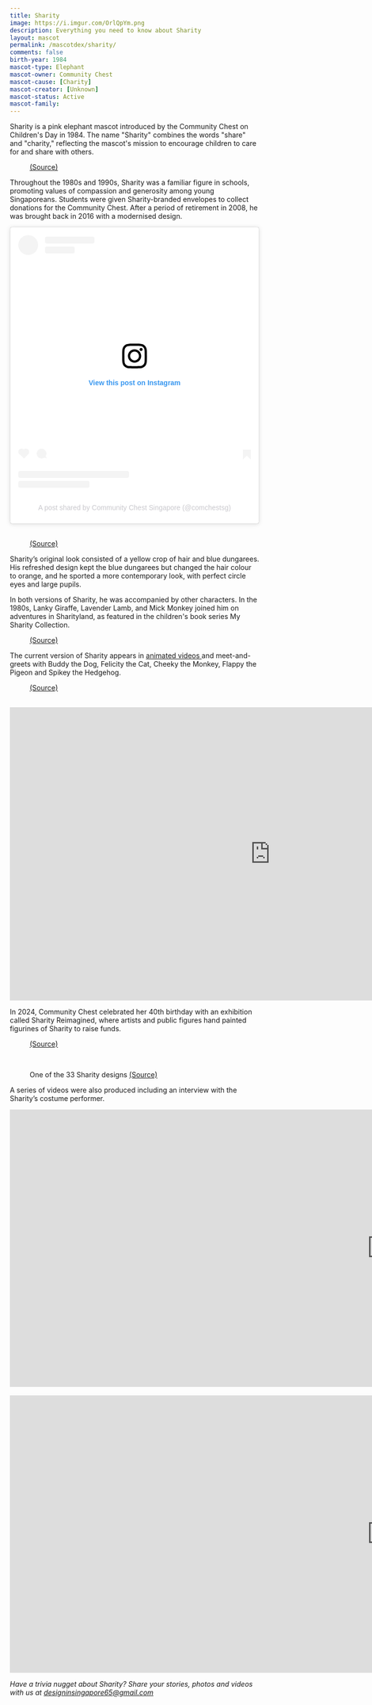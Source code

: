 ```yaml
---
title: Sharity
image: https://i.imgur.com/OrlQpYm.png
description: Everything you need to know about Sharity
layout: mascot
permalink: /mascotdex/sharity/
comments: false
birth-year: 1984
mascot-type: Elephant
mascot-owner: Community Chest
mascot-cause: [Charity]
mascot-creator: [Unknown]
mascot-status: Active
mascot-family: 
---
```


Sharity is a pink elephant mascot introduced by the Community Chest on Children's Day in 1984. The name "Sharity" combines the words "share" and "charity," reflecting the mascot's mission to encourage children to care for and share with others. 

<figure>
<img src="https://i.imgur.com/x0tg1MH.png" alt="">
<figcaption><a href="https://eresources.nlb.gov.sg/newspapers/digitised/article/straitstimes19840928-1.2.85.3.3 " target="_blank">(Source)</a></figcaption>
</figure>

Throughout the 1980s and 1990s, Sharity was a familiar figure in schools, promoting values of compassion and generosity among young Singaporeans. Students were given Sharity-branded envelopes to collect donations for the Community Chest. After a period of retirement in 2008, he was brought back in 2016 with a modernised design.

<div class="video-responsive"> <blockquote class="instagram-media" data-instgrm-permalink="https://www.instagram.com/reel/C0L6UzLJ0Tk/?utm_source=ig_embed&amp;utm_campaign=loading" data-instgrm-version="14" style=" background:#FFF; border:0; border-radius:3px; box-shadow:0 0 1px 0 rgba(0,0,0,0.5),0 1px 10px 0 rgba(0,0,0,0.15); margin: 1px; max-width:540px; min-width:326px; padding:0; width:99.375%; width:-webkit-calc(100% - 2px); width:calc(100% - 2px);"><div style="padding:16px;"> <a href="https://www.instagram.com/reel/C0L6UzLJ0Tk/?utm_source=ig_embed&amp;utm_campaign=loading" style=" background:#FFFFFF; line-height:0; padding:0 0; text-align:center; text-decoration:none; width:100%;" target="_blank"> <div style=" display: flex; flex-direction: row; align-items: center;"> <div style="background-color: #F4F4F4; border-radius: 50%; flex-grow: 0; height: 40px; margin-right: 14px; width: 40px;"></div> <div style="display: flex; flex-direction: column; flex-grow: 1; justify-content: center;"> <div style=" background-color: #F4F4F4; border-radius: 4px; flex-grow: 0; height: 14px; margin-bottom: 6px; width: 100px;"></div> <div style=" background-color: #F4F4F4; border-radius: 4px; flex-grow: 0; height: 14px; width: 60px;"></div></div></div><div style="padding: 19% 0;"></div> <div style="display:block; height:50px; margin:0 auto 12px; width:50px;"><svg width="50px" height="50px" viewBox="0 0 60 60" version="1.1" xmlns="https://www.w3.org/2000/svg" xmlns:xlink="https://www.w3.org/1999/xlink"><g stroke="none" stroke-width="1" fill="none" fill-rule="evenodd"><g transform="translate(-511.000000, -20.000000)" fill="#000000"><g><path d="M556.869,30.41 C554.814,30.41 553.148,32.076 553.148,34.131 C553.148,36.186 554.814,37.852 556.869,37.852 C558.924,37.852 560.59,36.186 560.59,34.131 C560.59,32.076 558.924,30.41 556.869,30.41 M541,60.657 C535.114,60.657 530.342,55.887 530.342,50 C530.342,44.114 535.114,39.342 541,39.342 C546.887,39.342 551.658,44.114 551.658,50 C551.658,55.887 546.887,60.657 541,60.657 M541,33.886 C532.1,33.886 524.886,41.1 524.886,50 C524.886,58.899 532.1,66.113 541,66.113 C549.9,66.113 557.115,58.899 557.115,50 C557.115,41.1 549.9,33.886 541,33.886 M565.378,62.101 C565.244,65.022 564.756,66.606 564.346,67.663 C563.803,69.06 563.154,70.057 562.106,71.106 C561.058,72.155 560.06,72.803 558.662,73.347 C557.607,73.757 556.021,74.244 553.102,74.378 C549.944,74.521 548.997,74.552 541,74.552 C533.003,74.552 532.056,74.521 528.898,74.378 C525.979,74.244 524.393,73.757 523.338,73.347 C521.94,72.803 520.942,72.155 519.894,71.106 C518.846,70.057 518.197,69.06 517.654,67.663 C517.244,66.606 516.755,65.022 516.623,62.101 C516.479,58.943 516.448,57.996 516.448,50 C516.448,42.003 516.479,41.056 516.623,37.899 C516.755,34.978 517.244,33.391 517.654,32.338 C518.197,30.938 518.846,29.942 519.894,28.894 C520.942,27.846 521.94,27.196 523.338,26.654 C524.393,26.244 525.979,25.756 528.898,25.623 C532.057,25.479 533.004,25.448 541,25.448 C548.997,25.448 549.943,25.479 553.102,25.623 C556.021,25.756 557.607,26.244 558.662,26.654 C560.06,27.196 561.058,27.846 562.106,28.894 C563.154,29.942 563.803,30.938 564.346,32.338 C564.756,33.391 565.244,34.978 565.378,37.899 C565.522,41.056 565.552,42.003 565.552,50 C565.552,57.996 565.522,58.943 565.378,62.101 M570.82,37.631 C570.674,34.438 570.167,32.258 569.425,30.349 C568.659,28.377 567.633,26.702 565.965,25.035 C564.297,23.368 562.623,22.342 560.652,21.575 C558.743,20.834 556.562,20.326 553.369,20.18 C550.169,20.033 549.148,20 541,20 C532.853,20 531.831,20.033 528.631,20.18 C525.438,20.326 523.257,20.834 521.349,21.575 C519.376,22.342 517.703,23.368 516.035,25.035 C514.368,26.702 513.342,28.377 512.574,30.349 C511.834,32.258 511.326,34.438 511.181,37.631 C511.035,40.831 511,41.851 511,50 C511,58.147 511.035,59.17 511.181,62.369 C511.326,65.562 511.834,67.743 512.574,69.651 C513.342,71.625 514.368,73.296 516.035,74.965 C517.703,76.634 519.376,77.658 521.349,78.425 C523.257,79.167 525.438,79.673 528.631,79.82 C531.831,79.965 532.853,80.001 541,80.001 C549.148,80.001 550.169,79.965 553.369,79.82 C556.562,79.673 558.743,79.167 560.652,78.425 C562.623,77.658 564.297,76.634 565.965,74.965 C567.633,73.296 568.659,71.625 569.425,69.651 C570.167,67.743 570.674,65.562 570.82,62.369 C570.966,59.17 571,58.147 571,50 C571,41.851 570.966,40.831 570.82,37.631"></path></g></g></g></svg></div><div style="padding-top: 8px;"> <div style=" color:#3897f0; font-family:Arial,sans-serif; font-size:14px; font-style:normal; font-weight:550; line-height:18px;">View this post on Instagram</div></div><div style="padding: 12.5% 0;"></div> <div style="display: flex; flex-direction: row; margin-bottom: 14px; align-items: center;"><div> <div style="background-color: #F4F4F4; border-radius: 50%; height: 12.5px; width: 12.5px; transform: translateX(0px) translateY(7px);"></div> <div style="background-color: #F4F4F4; height: 12.5px; transform: rotate(-45deg) translateX(3px) translateY(1px); width: 12.5px; flex-grow: 0; margin-right: 14px; margin-left: 2px;"></div> <div style="background-color: #F4F4F4; border-radius: 50%; height: 12.5px; width: 12.5px; transform: translateX(9px) translateY(-18px);"></div></div><div style="margin-left: 8px;"> <div style=" background-color: #F4F4F4; border-radius: 50%; flex-grow: 0; height: 20px; width: 20px;"></div> <div style=" width: 0; height: 0; border-top: 2px solid transparent; border-left: 6px solid #f4f4f4; border-bottom: 2px solid transparent; transform: translateX(16px) translateY(-4px) rotate(30deg)"></div></div><div style="margin-left: auto;"> <div style=" width: 0px; border-top: 8px solid #F4F4F4; border-right: 8px solid transparent; transform: translateY(16px);"></div> <div style=" background-color: #F4F4F4; flex-grow: 0; height: 12px; width: 16px; transform: translateY(-4px);"></div> <div style=" width: 0; height: 0; border-top: 8px solid #F4F4F4; border-left: 8px solid transparent; transform: translateY(-4px) translateX(8px);"></div></div></div> <div style="display: flex; flex-direction: column; flex-grow: 1; justify-content: center; margin-bottom: 24px;"> <div style=" background-color: #F4F4F4; border-radius: 4px; flex-grow: 0; height: 14px; margin-bottom: 6px; width: 224px;"></div> <div style=" background-color: #F4F4F4; border-radius: 4px; flex-grow: 0; height: 14px; width: 144px;"></div></div></a><p style=" color:#c9c8cd; font-family:Arial,sans-serif; font-size:14px; line-height:17px; margin-bottom:0; margin-top:8px; overflow:hidden; padding:8px 0 7px; text-align:center; text-overflow:ellipsis; white-space:nowrap;"><a href="https://www.instagram.com/reel/C0L6UzLJ0Tk/?utm_source=ig_embed&amp;utm_campaign=loading" style=" color:#c9c8cd; font-family:Arial,sans-serif; font-size:14px; font-style:normal; font-weight:normal; line-height:17px; text-decoration:none;" target="_blank">A post shared by Community Chest Singapore (@comchestsg)</a></p></div></blockquote>
<script async src="//www.instagram.com/embed.js"></script>
</div>
<br>

<figure>
<img src="https://i.imgur.com/gXRsDWJ.png" alt="">
<figcaption><a href="https://www.comchest.gov.sg/brand/sharity/Sharity-Club " target="_blank">(Source)</a></figcaption>
</figure>

Sharity’s original look consisted of a yellow crop of hair and blue dungarees. His refreshed design kept the blue dungarees but changed the hair colour to orange, and he sported a more contemporary look, with perfect circle eyes and large pupils. 

In both versions of Sharity, he was accompanied by other characters. In the 1980s, Lanky Giraffe, Lavender Lamb, and Mick Monkey joined him on adventures in Sharityland, as featured in the children's book series My Sharity Collection.

<figure>
<img src="https://i.imgur.com/6vh4Oeh.jpg" alt="">
<figcaption><a href="https://corporate.nas.gov.sg/media/collections-and-research/sharity-the-elephant/
" target="_blank">(Source)</a></figcaption>
</figure>

The current version of Sharity appears in <a href="https://www.youtube.com/@SharityOfficialChannel/videos" target="_blank">animated videos </a>
and meet-and-greets with Buddy the Dog, Felicity the Cat, Cheeky the Monkey, Flappy the Pigeon and Spikey the Hedgehog. 

<figure>
<img src="https://i.imgur.com/o1XIprZ.jpg" alt="">
<figcaption><a href="https://www.instagram.com/comchestsg/p/CzBNJEDv8E6/
" target="_blank">(Source)</a></figcaption>
</figure>

<br>

<div class="video-responsive"><iframe width="1052" height="592" src="https://www.youtube.com/embed/qegEJK50WKQ?list=PLBDqB0Ixe9Xjl2hqCmAI7Ut6INxudDdwc" title="Sharity &amp; the Rescuers (Ep 1): Celebrating Abilities" frameborder="0" allow="accelerometer; autoplay; clipboard-write; encrypted-media; gyroscope; picture-in-picture; web-share" referrerpolicy="strict-origin-when-cross-origin" allowfullscreen></iframe> </div>

In 2024, Community Chest celebrated her 40th birthday with an exhibition called Sharity Reimagined, where artists and public figures hand painted figurines of Sharity to raise funds. 

<figure>
<img src="https://i.imgur.com/bZBAEbX.jpg" alt="">
<figcaption><a href="https://www.comchest.gov.sg/brand/sharity/sharity-40th/sharity-reimagined-exhibition " target="_blank">(Source)</a></figcaption>
</figure>
<br>

<figure>
<img src="https://i.imgur.com/AmVRS7S.jpg" alt="">
<figcaption>One of the 33 Sharity designs <a href="https://www.comchest.gov.sg/brand/sharity/sharity-40th/sharity-reimagined-exhibition " target="_blank">(Source)</a></figcaption>
</figure>

A series of videos were also produced including an interview with the Sharity’s costume performer.

<div class="video-responsive"><iframe width="1524" height="560" src="https://www.youtube.com/embed/hOqMdlDyGIM?list=PLba9mdhnn750bIOn9zGtQ5GkAn_yt3ikS" title="Under the Mascot" frameborder="0" allow="accelerometer; autoplay; clipboard-write; encrypted-media; gyroscope; picture-in-picture; web-share" referrerpolicy="strict-origin-when-cross-origin" allowfullscreen></iframe> </div>

<br>

<div class="video-responsive"><iframe width="1524" height="560" src="https://www.youtube.com/embed/1C3gokzMkzc?list=PLba9mdhnn750bIOn9zGtQ5GkAn_yt3ikS" title="Sharity Turns 40: Reminiscing Sharity!" frameborder="0" allow="accelerometer; autoplay; clipboard-write; encrypted-media; gyroscope; picture-in-picture; web-share" referrerpolicy="strict-origin-when-cross-origin" allowfullscreen></iframe> </div>


<i>Have a trivia nugget about Sharity? Share your stories, photos and videos with us at designinsingapore65@gmail.com</i>
